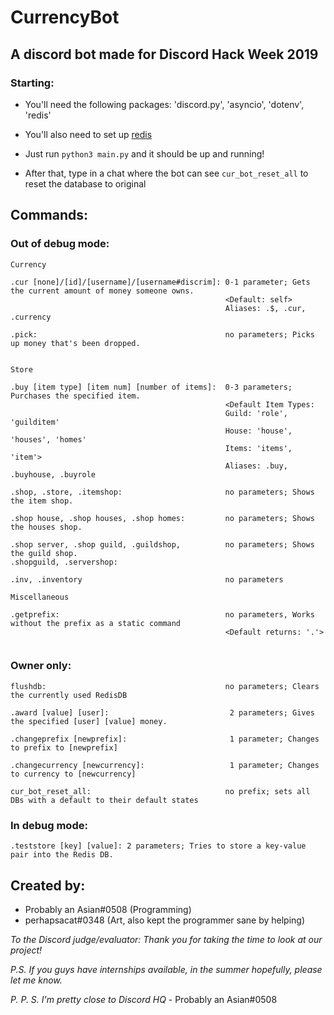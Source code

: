 # CurrencyBot

## A discord bot made for Discord Hack Week 2019

### Starting:
    
- You'll need the following packages: 'discord.py', 'asyncio', 'dotenv', 'redis'

- You'll also need to set up [redis](https://redis.io/download)

- Just run `python3 main.py` and it should be up and running!

- After that, type in a chat where the bot can see `cur_bot_reset_all` to reset the database to original
    
## Commands:

### Out of debug mode:
```
Currency

.cur [none]/[id]/[username]/[username#discrim]: 0-1 parameter; Gets the current amount of money someone owns.
                                                <Default: self>
                                                Aliases: .$, .cur, .currency
                                                
.pick:                                          no parameters; Picks up money that's been dropped.


Store

.buy [item type] [item num] [number of items]:  0-3 parameters; Purchases the specified item.
                                                <Default Item Types: 
                                                Guild: 'role', 'guilditem'
                                                House: 'house', 'houses', 'homes'
                                                Items: 'items', 'item'>
                                                Aliases: .buy, .buyhouse, .buyrole

.shop, .store, .itemshop:                       no parameters; Shows the item shop.

.shop house, .shop houses, .shop homes:         no parameters; Shows the houses shop.

.shop server, .shop guild, .guildshop,          no parameters; Shows the guild shop.
.shopguild, .servershop:

.inv, .inventory                                no parameters

Miscellaneous

.getprefix:                                     no parameters, Works without the prefix as a static command 
                                                <Default returns: '.'>


```

### Owner only:
```
flushdb:                                        no parameters; Clears the currently used RedisDB

.award [value] [user]:                           2 parameters; Gives the specified [user] [value] money.

.changeprefix [newprefix]:                       1 parameter; Changes to prefix to [newprefix]

.changecurrency [newcurrency]:                   1 parameter; Changes to currency to [newcurrency]

cur_bot_reset_all:                              no prefix; sets all DBs with a default to their default states
```

### In debug mode:

```
.teststore [key] [value]: 2 parameters; Tries to store a key-value pair into the Redis DB.
```

## Created by:
- Probably an Asian#0508 (Programming)
- perhapsacat#0348 (Art, also kept the programmer sane by helping)


*To the Discord judge/evaluator: Thank you for taking the time to look at our project!*

*P.S. If you guys have internships available, in the summer hopefully, please let me know.*

*P. P. S. I'm pretty close to Discord HQ* - Probably an Asian#0508
